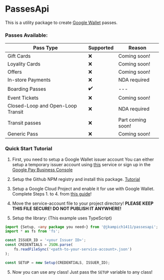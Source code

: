 # PassesApi
This is a utility package to create [Google Wallet](https://developers.google.com/wallet) passes.


### Passes Available:
|Pass Type|Supported|Reason|
|---------|---------|------|
|Gift Cards|❌|Coming soon!|
|Loyality Cards|❌|Coming soon!|
|Offers|❌|Coming soon!|
|In-store Payments|❌|NDA required|
|Boarding Passes|✔️|---|
|Event Tickets|❌|Coming soon!|
|Closed-Loop and Open-Loop Transit|❌|NDA required|
|Transit passes|❌|Part coming soon!|
|Generic Pass|❌|Coming soon!|

### Quick Start Tutorial
1. First, you need to setup a Google Wallet issuer account
You can either setup a temporary issuer account using [this](https://wallet-lab-tools.web.app/issuers) service or sign up in the [Google Pay Business Console](https://pay.google.com/business/console)

2. Setup the Github NPM registry and install this package. [Tutorial](https://docs.github.com/en/packages/working-with-a-github-packages-registry/working-with-the-npm-registry#installing-a-package)

3. Setup a Google Cloud Project and enable it for use with Google Wallet.
Complete Steps 1. to 4. from [this guide](https://developers.google.com/wallet/generic/web/prerequisites)!

4. Move the service-account file to your project directory! **PLEASE KEEP THIS FILE SECURE! DO NOT PUBLISH IT ANYWHERE!**

5. Setup the library: (This example uses TypeScript)
```TypeScript
import {Setup, <any package you need>} from '@jkampich1411/passesapi';
import * as fs from 'fs';

const ISSUER_ID = '<your Issuer ID>';
const CREDENTIALS = JSON.parse(
    fs.readFileSync('<path-to-your-service-account>.json')
);

const SETUP = new Setup(CREDENTIALS, ISSUER_ID);
```

5. Now you can use any class! Just pass the `SETUP` variable to any class!
